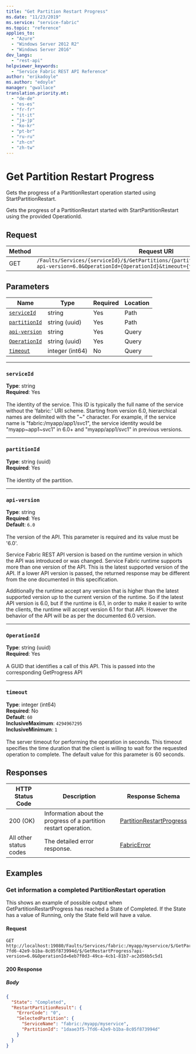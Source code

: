 ```yaml
---
title: "Get Partition Restart Progress"
ms.date: "11/23/2019"
ms.service: "service-fabric"
ms.topic: "reference"
applies_to: 
  - "Azure"
  - "Windows Server 2012 R2"
  - "Windows Server 2016"
dev_langs: 
  - "rest-api"
helpviewer_keywords: 
  - "Service Fabric REST API Reference"
author: "erikadoyle"
ms.author: "edoyle"
manager: "gwallace"
translation.priority.mt: 
  - "de-de"
  - "es-es"
  - "fr-fr"
  - "it-it"
  - "ja-jp"
  - "ko-kr"
  - "pt-br"
  - "ru-ru"
  - "zh-cn"
  - "zh-tw"
---
```

# Get Partition Restart Progress
Gets the progress of a PartitionRestart operation started using StartPartitionRestart.

Gets the progress of a PartitionRestart started with StartPartitionRestart using the provided OperationId.


## Request
| Method | Request URI |
| ------ | ----------- |
| GET | `/Faults/Services/{serviceId}/$/GetPartitions/{partitionId}/$/GetRestartProgress?api-version=6.0&OperationId={OperationId}&timeout={timeout}` |


## Parameters
| Name | Type | Required | Location |
| --- | --- | --- | --- |
| [`serviceId`](#serviceid) | string | Yes | Path |
| [`partitionId`](#partitionid) | string (uuid) | Yes | Path |
| [`api-version`](#api-version) | string | Yes | Query |
| [`OperationId`](#operationid) | string (uuid) | Yes | Query |
| [`timeout`](#timeout) | integer (int64) | No | Query |

____
### `serviceId`
__Type__: string <br/>
__Required__: Yes<br/>
<br/>
The identity of the service. This ID is typically the full name of the service without the 'fabric:' URI scheme.
Starting from version 6.0, hierarchical names are delimited with the "~" character.
For example, if the service name is "fabric:/myapp/app1/svc1", the service identity would be "myapp~app1~svc1" in 6.0+ and "myapp/app1/svc1" in previous versions.


____
### `partitionId`
__Type__: string (uuid) <br/>
__Required__: Yes<br/>
<br/>
The identity of the partition.

____
### `api-version`
__Type__: string <br/>
__Required__: Yes<br/>
__Default__: `6.0` <br/>
<br/>
The version of the API. This parameter is required and its value must be '6.0'.

Service Fabric REST API version is based on the runtime version in which the API was introduced or was changed. Service Fabric runtime supports more than one version of the API. This is the latest supported version of the API. If a lower API version is passed, the returned response may be different from the one documented in this specification.

Additionally the runtime accept any version that is higher than the latest supported version up to the current version of the runtime. So if the latest API version is 6.0, but if the runtime is 6.1, in order to make it easier to write the clients, the runtime will accept version 6.1 for that API. However the behavior of the API will be as per the documented 6.0 version.


____
### `OperationId`
__Type__: string (uuid) <br/>
__Required__: Yes<br/>
<br/>
A GUID that identifies a call of this API.  This is passed into the corresponding GetProgress API

____
### `timeout`
__Type__: integer (int64) <br/>
__Required__: No<br/>
__Default__: `60` <br/>
__InclusiveMaximum__: `4294967295` <br/>
__InclusiveMinimum__: `1` <br/>
<br/>
The server timeout for performing the operation in seconds. This timeout specifies the time duration that the client is willing to wait for the requested operation to complete. The default value for this parameter is 60 seconds.

## Responses

| HTTP Status Code | Description | Response Schema |
| --- | --- | --- |
| 200 (OK) | Information about the progress of a partition restart operation.<br/> | [PartitionRestartProgress](sfclient-v70-model-partitionrestartprogress.md) |
| All other status codes | The detailed error response.<br/> | [FabricError](sfclient-v70-model-fabricerror.md) |

## Examples

### Get information a completed PartitionRestart operation

This shows an example of possible output when GetPartitionRestartProgress has reached a State of Completed.  If the State has a value of Running, only the State field will have a value.

#### Request
```
GET http://localhost:19080/Faults/Services/fabric:/myapp/myservice/$/GetPartitions/1daae3f5-7fd6-42e9-b1ba-8c05f873994d/$/GetRestartProgress?api-version=6.0&OperationId=6eb7f0d3-49ca-4cb1-81b7-ac2d56b5c5d1
```

#### 200 Response
##### Body
```json
{
  "State": "Completed",
  "RestartPartitionResult": {
    "ErrorCode": "0",
    "SelectedPartition": {
      "ServiceName": "fabric:/myapp/myservice",
      "PartitionId": "1daae3f5-7fd6-42e9-b1ba-8c05f873994d"
    }
  }
}
```

